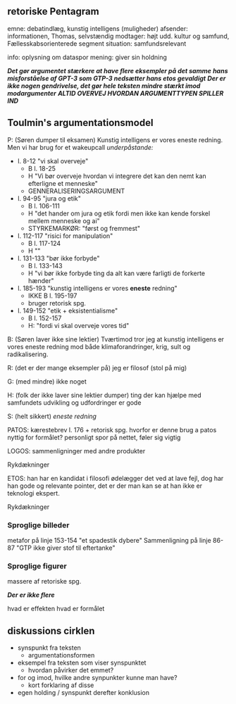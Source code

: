
## retoriske Pentagram
emne: debatindlæg, kunstig intelligens (muligheder)
afsender: informationen, Thomas, selvstændig
modtager: højt udd. kultur og samfund, Fællesskabsorienterede segment
situation: samfundsrelevant

info: oplysning om dataspor
mening: giver sin holdning

___Det gør argumentet stærkere at have flere eksempler på det samme___
***hans misforståelse af GPT-3 som GTP-3 nedsætter hans etos gevaldigt*** 
***Der er ikke nogen gendrivelse, det gør hele teksten mindre stærkt imod modargumenter***
***ALTID OVERVEJ HVORDAN ARGUMENTTYPEN SPILLER IND***

## Toulmin's argumentationsmodel  
P: (Søren dumper til eksamen)
Kunstig intelligens er vores eneste redning. Men vi har brug for et wakeupcall
*underpåstande:*
- l. 8-12 "vi skal overveje"
	- B l. 18-25
	- H "Vi bør overveje hvordan vi integrere det kan den nemt kan efterligne et menneske"
	- GENNERALISERINGSARGUMENT
- l. 94-95 "jura og etik"
	- B l. 106-111
	- H "det hander om jura og etik fordi men ikke kan kende forskel mellem menneske og ai"
	- STYRKEMARKØR: "først og fremmest"
- l. 112-117 "risici for manipulation"
	- B l. 117-124
	- H ""
- l. 131-133 "bør ikke forbyde"
	- B l. 133-143
	- H "vi bør ikke forbyde ting da alt kan være farligti de forkerte hænder"
- l. 185-193 "kunstig intelligens er vores **eneste** redning"
	- IKKE B l. 195-197
	- bruger retorisk spg.
- l. 149-152 "etik + eksistentialisme"
	- B l. 152-157
	- H: "fordi vi skal overveje vores tid"

B: (Søren laver ikke sine lektier)
Tværtimod tror jeg at kunstig intelligens er vores eneste redning mod både klimaforandringer, krig, sult og radikalisering.

R: (det er der mange eksempler på)
jeg er filosof (stol på mig)

G: (med mindre)
ikke noget

H: (folk der ikke laver sine lektier dumper)
ting der kan hjælpe med samfundets udvikling og udfordringer er gode 

S: (helt sikkert)
_eneste redning_


PATOS: kærestebrev l. 176 + retorisk spg.
hvorfor er denne brug a patos nyttig for formålet?
	personligt spor på nettet, føler sig vigtig

LOGOS: sammenligninger med andre produkter

Rykdækninger

ETOS: han har en kandidat i filosofi
	ødelægger det ved at lave fejl, dog har han gode og relevante pointer, det er der man kan se at han ikke er teknologi ekspert.

Rykdækninger


### Sproglige billeder
metafor på linje 153-154 "et spadestik dybere"
Sammenligning på linje 86-87 "GTP ikke giver stof til eftertanke"

### Sproglige figurer
massere af retoriske spg.

___Der er ikke flere___

hvad er effekten
hvad er formålet 

## diskussions cirklen
- synspunkt fra teksten
	- argumentationsformen
- eksempel fra teksten som viser synspunktet
	- hvordan påvirker det emmet?
- for og imod, hvilke andre synpunkter kunne man have?
	- kort forklaring af disse
- egen holding / synspunkt derefter konklusion
